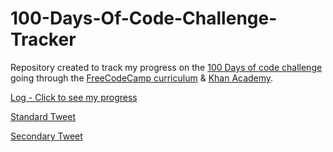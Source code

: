 # 100-Days-Of-Code-Challenge-Tracker  

Repository created to track my progress on the [100 Days of code challenge](https://www.100daysofcode.com/) going through the [FreeCodeCamp curriculum](https://www.freecodecamp.org/learn) & [Khan Academy](https://www.khanacademy.org/computing/computer-programming).

[Log - Click to see my progress](https://github.com/masterneme/100-Days-Of-Code-Challenge-Tracker/blob/main/log.md)

[Standard Tweet](https://twitter.com/intent/tweet?text=Day%20%3A%20%20pomodoros%20%2b%20review%0d%0d%23%31%30%30DaysOfCode%20%23FreeCodeCamp)

[Secondary Tweet](https://twitter.com/intent/tweet?text=Day%20%3A%20%20pomodoros%20%2b%20review%0d%0d%23%31%30%30DaysOfCode)

